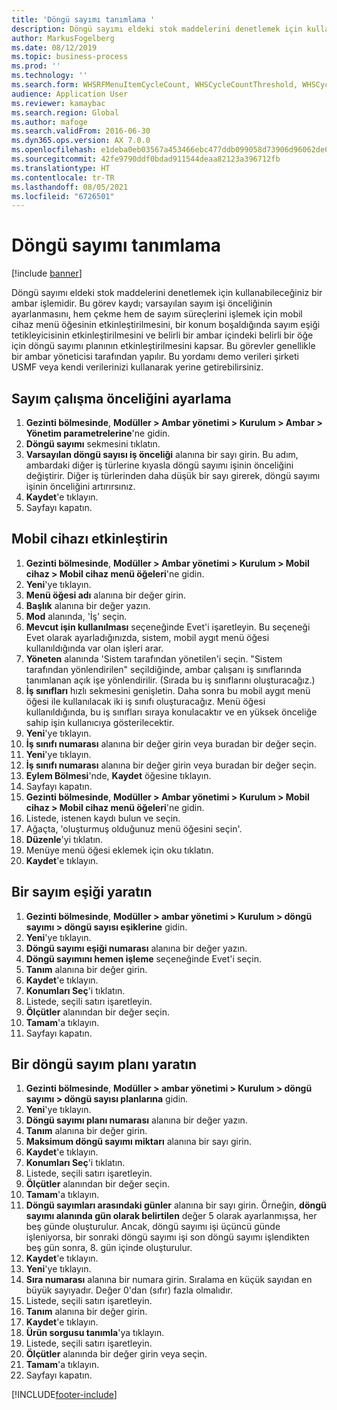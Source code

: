 ```yaml
---
title: 'Döngü sayımı tanımlama '
description: Döngü sayımı eldeki stok maddelerini denetlemek için kullanabileceğiniz bir ambar işlemidir.
author: MarkusFogelberg
ms.date: 08/12/2019
ms.topic: business-process
ms.prod: ''
ms.technology: ''
ms.search.form: WHSRFMenuItemCycleCount, WHSCycleCountThreshold, WHSCycleCountPlan, WHSCycleCountPlanListPage, WHSParameters, WHSRFMenu, WHSRFMenuItem
audience: Application User
ms.reviewer: kamaybac
ms.search.region: Global
ms.author: mafoge
ms.search.validFrom: 2016-06-30
ms.dyn365.ops.version: AX 7.0.0
ms.openlocfilehash: e1deba0eb03567a453466ebc477ddb099058d73906d96062de02de0a7e7b1218
ms.sourcegitcommit: 42fe9790ddf0bdad911544deaa82123a396712fb
ms.translationtype: HT
ms.contentlocale: tr-TR
ms.lasthandoff: 08/05/2021
ms.locfileid: "6726501"
---
```

# <a name="define-cycle-counting"></a>Döngü sayımı tanımlama  

[!include [banner](../../includes/banner.md)]

Döngü sayımı eldeki stok maddelerini denetlemek için kullanabileceğiniz bir ambar işlemidir. Bu görev kaydı; varsayılan sayım işi önceliğinin ayarlanmasını, hem çekme hem de sayım süreçlerini işlemek için mobil cihaz menü öğesinin etkinleştirilmesini, bir konum boşaldığında sayım eşiği tetikleyicisinin etkinleştirilmesini ve belirli bir ambar içindeki belirli bir öğe için döngü sayımı planının etkinleştirilmesini kapsar. Bu görevler genellikle bir ambar yöneticisi tarafından yapılır. Bu yordamı demo verileri şirketi USMF veya kendi verilerinizi kullanarak yerine getirebilirsiniz.


## <a name="set-the-priority-of-counting-work"></a>Sayım çalışma önceliğini ayarlama
1. **Gezinti bölmesinde**, **Modüller > Ambar yönetimi > Kurulum > Ambar > Yönetim parametrelerine**'ne gidin.
2. **Döngü sayımı** sekmesini tıklatın.
3. **Varsayılan döngü sayısı iş önceliği** alanına bir sayı girin. Bu adım, ambardaki diğer iş türlerine kıyasla döngü sayımı işinin önceliğini değiştirir. Diğer iş türlerinden daha düşük bir sayı girerek, döngü sayımı işinin önceliğini artırırsınız.  
4. **Kaydet**'e tıklayın.
5. Sayfayı kapatın.

## <a name="enable-the-mobile-device"></a>Mobil cihazı etkinleştirin
1. **Gezinti bölmesinde**, **Modüller > Ambar yönetimi > Kurulum > Mobil cihaz > Mobil cihaz menü öğeleri**'ne gidin.
2. **Yeni**'ye tıklayın.
3. **Menü öğesi adı** alanına bir değer girin.
4. **Başlık** alanına bir değer yazın.
5. **Mod** alanında, 'İş' seçin.
6. **Mevcut işin kullanılması** seçeneğinde Evet'i işaretleyin. Bu seçeneği Evet olarak ayarladığınızda, sistem, mobil aygıt menü öğesi kullanıldığında var olan işleri arar.  
7. **Yöneten** alanında 'Sistem tarafından yönetilen'i seçin. "Sistem tarafından yönlendirilen" seçildiğinde, ambar çalışanı iş sınıflarında tanımlanan açık işe yönlendirilir. (Sırada bu iş sınıflarını oluşturacağız.)  
8. **İş sınıfları** hızlı sekmesini genişletin. Daha sonra bu mobil aygıt menü öğesi ile kullanılacak iki iş sınıfı oluşturacağız. Menü öğesi kullanıldığında, bu iş sınıfları sıraya konulacaktır ve en yüksek önceliğe sahip işin kullanıcıya gösterilecektir.  
9. **Yeni**'ye tıklayın.
10. **İş sınıfı numarası** alanına bir değer girin veya buradan bir değer seçin.
11. **Yeni**'ye tıklayın.
12. **İş sınıfı numarası** alanına bir değer girin veya buradan bir değer seçin.
13. **Eylem Bölmesi**'nde, **Kaydet** öğesine tıklayın.
14. Sayfayı kapatın.
15. **Gezinti bölmesinde**, **Modüller > Ambar yönetimi > Kurulum > Mobil cihaz > Mobil cihaz menü öğeleri**'ne gidin.
16. Listede, istenen kaydı bulun ve seçin.
17. Ağaçta, 'oluşturmuş olduğunuz menü öğesini seçin'.
18. **Düzenle**'yi tıklatın.
19. Menüye menü öğesi eklemek için oku tıklatın.
20. **Kaydet**'e tıklayın.

## <a name="create-a-counting-threshold"></a>Bir sayım eşiği yaratın
1. **Gezinti bölmesinde**, **Modüller > ambar yönetimi > Kurulum > döngü sayımı > döngü sayısı eşiklerine** gidin.
2. **Yeni**'ye tıklayın.
3. **Döngü sayımı eşiği numarası** alanına bir değer yazın.
4. **Döngü sayımını hemen işleme** seçeneğinde Evet'i seçin.
5. **Tanım** alanına bir değer girin.
6. **Kaydet**'e tıklayın.
7. **Konumları Seç**'i tıklatın.
8. Listede, seçili satırı işaretleyin.
9. **Ölçütler** alanından bir değer seçin.
10. **Tamam**'a tıklayın.
11. Sayfayı kapatın.

## <a name="create-a-cycle-count-plan"></a>Bir döngü sayım planı yaratın
1. **Gezinti bölmesinde**, **Modüller > ambar yönetimi > Kurulum > döngü sayımı > döngü sayısı planlarına** gidin.
2. **Yeni**'ye tıklayın.
3. **Döngü sayımı planı numarası** alanına bir değer yazın.
4. **Tanım** alanına bir değer girin.
5. **Maksimum döngü sayımı miktarı** alanına bir sayı girin.
6. **Kaydet**'e tıklayın.
7. **Konumları Seç**'i tıklatın.
8. Listede, seçili satırı işaretleyin.
9. **Ölçütler** alanından bir değer seçin.
10. **Tamam**'a tıklayın.
11. **Döngü sayımları arasındaki günler** alanına bir sayı girin. Örneğin, **döngü sayımı alanında gün olarak belirtilen** değer 5 olarak ayarlanmışsa, her beş günde oluşturulur. Ancak, döngü sayımı işi üçüncü günde işleniyorsa, bir sonraki döngü sayımı işi son döngü sayımı işlendikten beş gün sonra, 8. gün içinde oluşturulur.  
12. **Kaydet**'e tıklayın.
13. **Yeni**'ye tıklayın.
14. **Sıra numarası** alanına bir numara girin. Sıralama en küçük sayıdan en büyük sayıyadır. Değer 0'dan (sıfır) fazla olmalıdır.  
15. Listede, seçili satırı işaretleyin.
16. **Tanım** alanına bir değer girin.
17. **Kaydet**'e tıklayın.
18. **Ürün sorgusu tanımla**'ya tıklayın.
19. Listede, seçili satırı işaretleyin.
20. **Ölçütler** alanında bir değer girin veya seçin.
21. **Tamam**'a tıklayın.
22. Sayfayı kapatın.



[!INCLUDE[footer-include](../../../includes/footer-banner.md)]